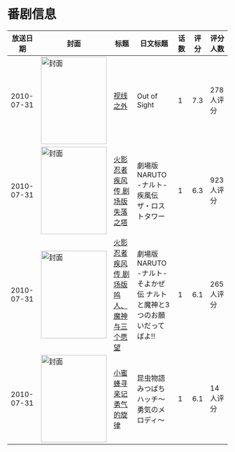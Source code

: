 # 番剧信息

|放送日期|封面|标题|日文标题|话数|评分|评分人数|
|---|---|---|---|---|---|---|
|2010-07-31|<img src="//lain.bgm.tv/pic/cover/c/69/48/9406_Hc4K9.jpg" alt="封面" style="width:150px;height:200px;object-fit:cover;">|[视线之外](https://bangumi.tv/subject/9406)|Out of Sight|1|7.3|278人评分|
|2010-07-31|<img src="//lain.bgm.tv/pic/cover/c/cc/ea/16528_JJZIG.jpg" alt="封面" style="width:150px;height:200px;object-fit:cover;">|[火影忍者疾风传 剧场版 失落之塔](https://bangumi.tv/subject/16528)|劇場版 NARUTO -ナルト- 疾風伝 ザ・ロストタワー|1|6.3|923人评分|
|2010-07-31|<img src="//lain.bgm.tv/pic/cover/c/d2/42/16608_KNNz2.jpg" alt="封面" style="width:150px;height:200px;object-fit:cover;">|[火影忍者疾风传 剧场版 鸣人、魔神与三个愿望](https://bangumi.tv/subject/16608)|劇場版 NARUTO -ナルト- そよかぜ伝 ナルトと魔神と3つのお願いだってばよ!!|1|6.1|265人评分|
|2010-07-31|<img src="//lain.bgm.tv/pic/cover/c/6f/e0/39542_zVZ3j.jpg" alt="封面" style="width:150px;height:200px;object-fit:cover;">|[小蜜蜂寻亲记 勇气的旋律](https://bangumi.tv/subject/39542)|昆虫物語 みつばちハッチ～勇気のメロディ～|1|6.1|14人评分|
